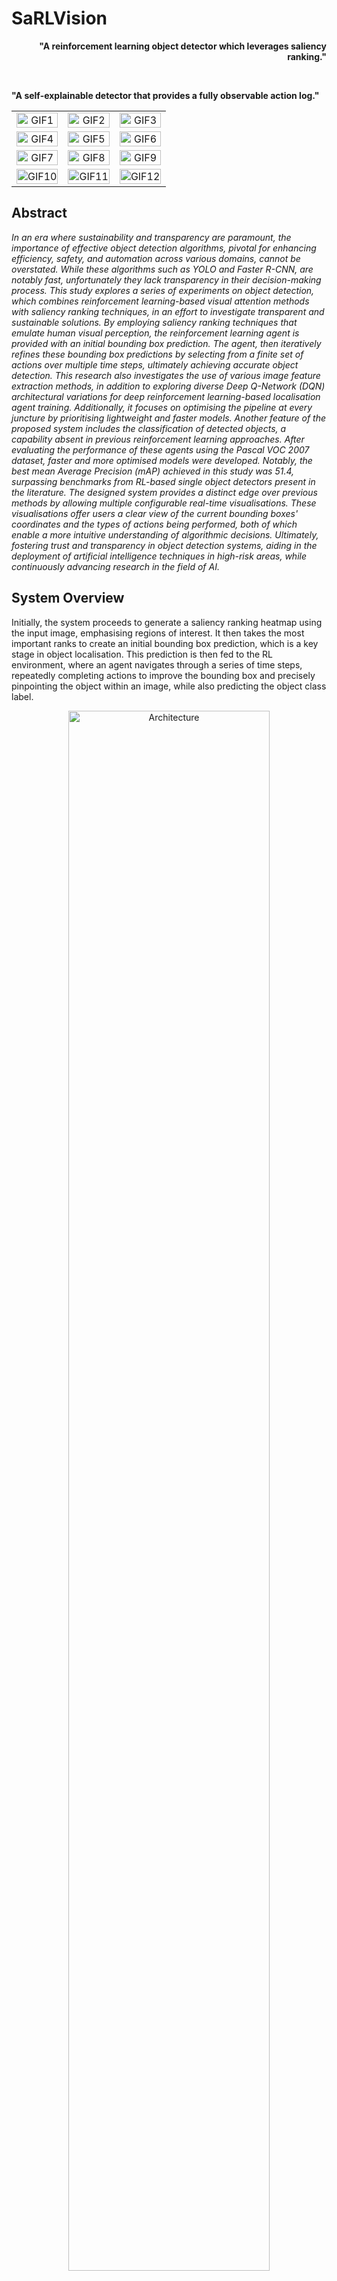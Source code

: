 # SaRLVision

<p align="right" style="text-align: right;">
  <strong>"A reinforcement learning object detector which leverages saliency ranking."</strong>
</p>
<br>
<p align="left" style="text-align: left;">
  <strong>"A self-explainable detector that provides a fully observable action log."</strong>
</p>


<p align='center'>
<table align="center">
  <tr>
    <td align="center">
      <img src="Diagrams/GIFs/bottle/bottle_GIF_5.gif" alt="GIF1"  width="100%" height="auto" />
    </td>
    <td align="center">
      <img src="Diagrams/GIFs/horse/horse_GIF_1.gif" alt="GIF2" width="100%" height="auto" />
    </td>
    <td align="center">
      <img src="Diagrams/GIFs/car/car_GIF_1.gif" alt="GIF3" width="100%" height="auto" />
    </td>
  </tr>
  <tr>
    <td align="center">
      <img src="Diagrams/GIFs/diningtable/diningtable_GIF_6.gif" alt="GIF4"  width="100%" height="auto" />
    </td>
    <td align="center">
      <img src="Diagrams/GIFs/sheep/sheep_GIF_1.gif" alt="GIF5" width="100%" height="auto" />
    </td>
    <td align="center">
      <img src="Diagrams/GIFs/pottedplant/pottedplant_GIF_9.gif" alt="GIF6" width="100%" height="auto" />
    </td>
  </tr>
  <tr>
    <td align="center">
      <img src="Diagrams/GIFs/train/train_GIF_3.gif" alt="GIF7"  width="100%" height="auto" />
    </td>
    <td align="center">
      <img src="Diagrams/GIFs/person/person_GIF_3.gif" alt="GIF8" width="100%" height="auto" />
    </td>
    <td align="center">
      <img src="Diagrams/GIFs/dog/dog_GIF_6.gif" alt="GIF9" width="100%" height="auto" />
    </td>
  </tr>
  <tr>
    <td align="center">
      <img src="Diagrams/GIFs/bird/bird_GIF_5.gif" alt="GIF10"  width="100%" height="auto" />
    </td>
    <td align="center">
      <img src="Diagrams/GIFs/cat/cat_GIF_6.gif" alt="GIF11" width="100%" height="auto" />
    </td>
    <td align="center">
      <img src="Diagrams/GIFs/aeroplane/aeroplane_GIF_6.gif" alt="GIF12" width="100%" height="auto" />
    </td>
  </tr>
</table>
</p>

<p align="justify">

## Abstract

<i>In an era where sustainability and transparency are paramount, the importance of effective object detection algorithms, pivotal for enhancing efficiency, safety, and automation across various domains, cannot be overstated. While these algorithms such as YOLO and Faster R-CNN, are notably fast, unfortunately they lack transparency in their decision-making process. This study explores a series of experiments on object detection, which combines reinforcement learning-based visual attention methods with saliency ranking techniques, in an effort to investigate transparent and sustainable solutions. By employing saliency ranking techniques that emulate human visual perception, the reinforcement learning agent is provided with an initial bounding box prediction. The agent, then iteratively refines these bounding box predictions by selecting from a finite set of actions over multiple time steps, ultimately achieving accurate object detection. This research also investigates the use of various image feature extraction methods, in addition to exploring diverse Deep Q-Network (DQN) architectural variations for deep reinforcement learning-based localisation agent training. Additionally, it focuses on optimising the pipeline at every juncture by prioritising lightweight and faster models. Another feature of the proposed system includes the classification of detected objects, a capability absent in previous reinforcement learning approaches. After evaluating the performance of these agents using the Pascal VOC 2007 dataset, faster and more optimised models were developed. Notably, the best mean Average Precision (mAP) achieved in this study was 51.4, surpassing benchmarks from RL-based single object detectors present in the literature. The designed system provides a distinct edge over previous methods by allowing multiple configurable real-time visualisations. These visualisations offer users a clear view of the current bounding boxes' coordinates and the types of actions being performed, both of which enable a more intuitive understanding of algorithmic decisions. Ultimately, fostering trust and transparency in object detection systems, aiding in the deployment of artificial intelligence techniques in high-risk areas, while continuously advancing research in the field of AI.</i>

## System Overview

<p align="justify">

Initially, the system proceeds to generate a saliency ranking heatmap using the input image, emphasising regions of interest. It then takes the most important ranks to create an initial bounding box prediction, which is a key stage in object localisation. This prediction is then fed to the RL environment, where an agent navigates through a series of time steps, repeatedly completing actions to improve the bounding box and precisely pinpointing the object within an image, while also predicting the object class label.
</p>

<p align='center'>
  <img src="Diagrams/Architecture.png" alt="Architecture" width="80%" height="auto">
</p>

## Saliency Ranking

<p align='justify'>

The initial process in the development of the system involves the utilisation of saliency ranking to derive an initial bounding box estimate. Alternatively, users may choose not to employ this technique, resulting in the initial bounding box covering the entirety of the input image, a practice commonly observed in existing literature. Following the acquisition of the Saliency Ranking heatmap from [SaRa](https://github.com/dylanseychell/SaliencyRanking), the first stage of this process entails the extraction of a bounding box that delineates the pertinent image segments. This technique considers a proportion of the highest-ranked areas, with a fixed threshold of 30% and number of iterations set to 1. The generation of these initial bounding boxes is critical due to the fact that it allows for the separation and delineation of prominent regions in the image for further refining utilising RL techniques.
</p>

<p align='center'>
  <img src="Diagrams/SaRa -3D plot.png" alt="SaRa" width="70%" height="auto">
</p>

## Reinforcement Learning

<p align="justify">

In the subsequent phase of the devised pipeline, reinforcement learning is harnessed to accomplish object localisation within the images. To this extent the developed system was built via the [gymnasium](https://gymnasium.farama.org/index.html) API, which facilitated the formulation of the problem as a Markov Decision Process (MDP), inspired from the existing literature. Subsequently, Deep Reinforcement Learning (DRL) techniques were applied to approximate the object detection problem.
</p>

### Action Space

<p align="justify">

Similar to methodologies commonly employed in object localisation tasks, the action set $A$ consists of eight transformations that can be applied to the bounding box, along with one action designated to terminate the search process. These transformations are grouped into four subsets: horizontal and vertical box movement, scale adjustment, and aspect ratio modification. Consequently, the agent has four degrees of freedom to adjust the bounding box $[x_1, y_1, x_2, y_2]$ during interactions with the environment. Additionally, a trigger action is incorporated to indicate successful object localisation by the current box, thereby concluding the ongoing search sequence, and drawing an IoR marker on the detected object.
</p>

<p align='center'>
  <img src="Diagrams/Actions_white.png" alt="Actions" width="100%" height="auto">
</p>

### Deep Q-Network Architecture

<p align="justify">

The DQN architecture, introduced in the presented system, assumes responsibility for decision-making in object localisation. To this extent, the designed architecture draws inspiration from methodologies present in the prevalent literature. Our proposed approach, introduces four DQN variants:
1. `Vanilla DQN (DQN)`
2. `Double DQN (DDQN)`
3. `Dueling DQN (Dueling DQN)`
4. `Double Dueling DQN (D3QN)`

Our approach advocates for a deeper DQN network to bolster decision-making capabilities and enhance learning complexity. To mitigate concerns regarding overfitting, dropout layers are seamlessly integrated into the network architecture. Additionally, this work develops a Dueling DQN Agent to improve learning efficiency by decoupling state and advantage functions. The Dueling DQN design divides the $Q$-value function into two streams, allowing the agent to better comprehend the value of doing specific actions in different situations. The proposed approach also evaluates DDQN and D3QN techniques, which have also not been previously examined, in pursuit of achieving better results.
</p>

<p align='center'>
  <img src="Diagrams/dqn_architectures.png" alt="DQN Architecture" width="70%" height="auto">
</p>

## Self-Explainability

<p align="justify">
The study proposes a system that creates a log and displays the current environment in several rendering modes to illustrate explainability, as demonstrated below:

<p align='center'>
  <img src="Diagrams/Visualisations.png" alt="Visualisations" width="100%" height="auto">
</p>

These visualisations provide users with insights into the current action being performed, the current IoU, the current Recall, the environment step counter, the current reward, and a clear view of the current bounding box and ground truth bounding box locations in the original image. Furthermore, unlike all object detectors and methodologies previously discussed, this methodology permits decision-making observation during the training phase, albeit there is a slight time overhead for the creation of visualisations. 
Nonetheless, the system provides a clear log outlining the framework's decision-making process for current item detection, allowing insight into the object detector's training and assessment, as observed below:

<p align='center'>
  <img src="Diagrams/Self-Explainability.png" alt="Self-Explainability" width="100%" height="auto">
</p>

</p>

## SaRLVision Window

<p align="justify">

The SaRLVision Window provides a real-time view of the object detection process, displaying the current state of the environment, the actions being taken, and the corresponding results. This interactive window is designed to be user-friendly, providing a clear and intuitive interface for users to understand the workings of the system.

<p align='center'>
<table align="center">
  <tr>
    <td align="center">
      <img src="Diagrams/SaRLVisionWindow1.png" alt="Window1"  width="100%" height="auto" />
    </td>
    <td align="center">
      <img src="Diagrams/SaRLVisionWindow2.png" alt="Window2" width="100%" height="auto" />
    </td>
    <td align="center">
      <img src="Diagrams/SaRLVisionWindow3.png" alt="Window3" width="100%" height="auto" />
    </td>
  </tr>
</table>
</p>

This window is implemented using the `pygame` library, which is a popular framework for building interactive applications and games in Python. Pygame provides a set of functions and classes for creating graphical user interfaces, handling user input, and rendering graphics on the screen. By utilizing the Pygame API, the SaRLVision Window is able to provide a visually appealing interface to users.

</p>

## Evaluation

<p align="justify">

The designed SaRLVision system was extensively tested for a number of environment configurations with the aforementioned agents across a set of experiments. The system was evaluated through the `mean Average Precision (mAP)` metric, which is a widely used metric for evaluating object detection models. The mAP metric is calculated by averaging the precision-recall curve for each class, and then averaging the results across all classes. This metric provides a comprehensive evaluation of the model's performance, taking into account both precision and recall. Furthermore, the developed agents where trained on the `Pascal VOC 2007+2012 training` set and evaluated on the `Pascal VOC 2007 test` set, which is a standard benchmark dataset for object detection, as prevalent in the literature. The results showcasing different agents and different environment configurations are presented below:

<p align='center'>
  <img src="Diagrams/figures/Experiment3/total_reward_vs_episode_train.png" alt="Evaluation Diagram" width="80%" height="auto">
</p>

<!-- | **Index** | **aero** | **bike** | **bird** | **boat** | **bottle** | **bus** | **car** | **cat** | **chair** | **cow** | **table** | **dog** | **horse** | **mbike** | **person** | **plant** | **sheep** | **sofa** | **train** | **tv** | **mAP** |
|---|---|---|---|---|---|---|---|---|---|---|---|---|---|---|---|---|---|---|---|---|---|
| **Config 1) (Ours)** | 76.4 | 25.7 | 64.3 | 18.3 | 4.1 | **74.6** | **67.9** | 73.1 | 4.1 | 64.3 | 34.1 | 29.8 | **82.7** | 73.9 | 38.8 | 6.6 | 68.9 | 21.3 | 52.9 | 55.7 | 46.9 |
| **Config 2) (Ours)** | 60.2 | 14.0 | 13.5 | 60.0 | 4.3 | 70.1 | 60.1 | 68.7 | 15.3 | 12.7 | 65.1 | 18.4 | 64.3 | 21.0 | 67.8 | **65.2** | 69.2 | 20.9 | 12.5 | 1.2 | 39.2 |
| **Config 3) (Ours)** | 70.8 | 30.3 | **72.1** | 17.7 | 19.9 | 49.3 | 63.9 | 66.9 | 6.2 | 21.6 | 33.4 | **66.0** | 70.1 | 72.6 | 22.4 | 7.2 | 44.4 | 21.5 | **72.1** | 14.1 | 42.1 |
| **Config 4) (Ours)** | 74.0 | 65.2 | 22.6 | 9.2 | 6.7 | 35.3 | 30.0 | 34.4 | 1.2 | 22.6 | 67.9 | 25.2 | 69.2 | 32.5 | 20.8 | 58.9 | **70.0** | 23.1 | 42.9 | 2.7 | 35.7 |
| **Config 5) (Ours)** | 65.5 | 17.8 | **67.8** | 11.3 | 2.2 | 39.1 | 64.5 | 64.8 | **65.6** | 26.5 | 66.9 | 62.0 | **74.8** | 32.0 | 22.5 | 5.0 | 16.4 | 21.6 | 71.9 | 3.8 | 40.1 |
| **Config 6) (Ours)** | 27.6 | 26.2 | 20.0 | 12.8 | **58.6** | **72.4** | 62.1 | 59.1 | 59.1 | 14.8 | 62.5 | 60.7 | 60.7 | 18.6 | **68.8** | 1.7 | 13.8 | 59.1 | 69.7 | 2.6 | 41.5 |
| **Config 7) (Ours)** | 74.3 | 18.8 | 21.3 | 17.7 | 1.9 | 25.7 | 66.4 | 24.3 | 4.3 | 64.8 | **71.9** | 30.1 | 30.6 | 62.3 | 22.1 | 1.8 | 12.5 | 25.3 | 73.7 | 3.9 | 32.7 |
| **Config 8) (Ours)** | **76.8** | 16.2 | 33.2 | 18.0 | 25.2 | 31.8 | 23.2 | 64.7 | 4.9 | 22.2 | 34.5 | 39.5 | **74.1** | 23.3 | 61.5 | 6.8 | 20.2 | 25.1 | 69.8 | 2.9 | 33.7 |
| **Config 9) (Ours)** | 56.2 | 23.6 | 45.6 | 26.5 | 3.5 | 68.6 | **67.0** | 33.7 | 4.3 | 17.5 | 68.2 | 45.1 | **76.2** | 45.2 | 20.4 | 4.8 | **66.3** | **63.9** | **76.5** | 15.4 | 41.4 |
| **Config 10) (Ours)** | 72.6 | **62.6** | 22.0 | 18.4 | **65.1** | 33.6 | **65.2** | 44.9 | 15.4 | **65.7** | 28.2 | 63.4 | 70.1 | 30.5 | 11.2 | 10.0 | 64.9 | 18.2 | 68.0 | **64.3** | 44.7 |
| **Config 11) (Ours)** | 74.4 | 27.6 | 35.6 | **61.5** | 14.7 | 34.2 | **64.2** | 43.9 | 4.7 | 62.8 | 73.4 | 24.8 | **81.1** | **71.8** | 16.2 | 5.3 | 22.5 | 65.4 | **76.3** | 2.9 | 43.2 |
| **Config 12) (Ours)** | **70.6** | 19.2 | 60.2 | 30.1 | 2.4 | 37.8 | 23.6 | **75.2** | 3.2 | 61.2 | 63.3 | 37.5 | 21.6 | 22.2 | 9.1 | 4.0 | 29.6 | 63.8 | 67.8 | 1.9 | 35.2 |
| **Config 13) (Ours)** | 64.0 | 26.5 | 20.9 | 20.7 | 7.4 | 40.8 | 48.7 | 71.5 | 4.2 | 36.3 | 25.7 | **66.0** | **80.5** | 38.1 | 25.1 | 15.0 | 63.8 | 65.2 | 73.8 | 4.4 | 39.9 |
| **Config 14) (Ours)** | 76.4 | 62.0 | 46.9 | 62.2 | 3.1 | 69.6 | 36.6 | 66.8 | 4.0 | 29.6 | 64.1 | 23.4 | 78.1 | **75.3** | 31.2 | 62.6 | 69.6 | 33.9 | 68.7 | 14.9 | 49.0 |
| **Config 15) (Ours)** | 76.0 | **74.2** | 67.1 | **64.7** | 4.7 | 72.7 | 64.5 | 68.7 | 3.6 | 33.7 | 23.4 | 34.0 | 77.2 | 71.5 | 64.9 | 3.2 | 23.1 | **67.5** | 73.6 | 59.3 | **51.4** |
|---|---|---|---|---|---|---|---|---|---|---|---|---|---|---|---|---|---|---|---|---|---|
| **Best Category APs (Ours)** | **76.8** | **74.2** | **72.1** | **64.7** | **65.1** | **74.6** | **67.9** | **75.2** | **65.6** | **65.7** | **73.4** | **66.0** | **82.7** | **75.3** | **68.8** | **65.2** | **70.0** | **67.5** | **76.5** | **64.3** | **70.6** | -->

</p>

## A Demonstration

<p align="justify">

Need a visual demonstration of the system in action? Check out the following video:
<center>

<a href="https://www.youtube.com/watch?v=S8gUYhOAAkE">https://www.youtube.com/watch?v=S8gUYhOAAkE</a>

</center>
</p>

## Getting Started

<p align="justify">

The following jupyter notebooks are provided to demonstrate the functionality of the system:
- [Dataset Notebooks](https://github.com/mbar0075/SaRLVision/tree/main/Experiments/Datasets)
- [Saliency Ranking Threshold Experiments](https://github.com/mbar0075/SaRLVision/tree/main/Experiments/Threshold%20Experiments)
- [Training.ipynb](https://github.com/mbar0075/SaRLVision/tree/main/Experiments/RL%20Agent%20Training/Training.ipynb)
- [Evaluation.ipynb](https://github.com/mbar0075/SaRLVision/tree/main/Experiments/RL%20Agent%20Training/Evaluation.ipynb)
- [Testing.ipynb](https://github.com/mbar0075/SaRLVision/tree/main/Experiments/RL%20Agent%20Training/Testing.ipynb)
- [Visualisations.ipynb](https://github.com/mbar0075/SaRLVision/tree/main/Experiments/RL%20Agent%20Training/Visualisations.ipynb)
- [Self-Explainability.ipynb](https://github.com/mbar0075/SaRLVision/tree/main/Experiments/RL%20Agent%20Training/Self-Explainability.ipynb)
- [Plotting Results.ipynb](https://github.com/mbar0075/SaRLVision/tree/main/Experiments/RL%20Agent%20Training/Plotting_Results.ipynb) 
- [Generate-GIFs.ipynb](https://github.com/mbar0075/SaRLVision/tree/main/Experiments/RL%20Agent%20Training/Generate-GIFs.ipynb) 
  
</p>


## Installation
To get started, clone the repository and navigate to it:
```bash
git clone https://github.com/mbar0075/SaRLVision.git
cd SaRLVision
```

You can also clone the environment used for this project using the `environment.yml` file provided in the `Requirements` directory. To do so, you will need to have Anaconda installed on your machine. If you don't have Anaconda installed, you can download it from [here](https://www.anaconda.com/products/distribution). Once you have Anaconda installed, you can run the following commands to install the environment and activate it

To install the environment, run the following command:
```bash
cd Requirements
conda env create -f environment.yml
conda activate SaRLVision
```

Alternatively you can create the environment manually by running the following commands and install the packages in the `requirements.txt` file in the `Requirements` directory:
```bash
cd Requirements
conda create --name SaRLVision python=3.9.16
conda activate SaRLVision
pip install -r requirements.txt
```

In case you want to install the packages manually, you can do so by running the following commands:
<details>
<summary  style="color: lightblue; cursor: pointer"><i> pip install . . .</i></summary>

```bash
pip install notebook
conda install swig
conda install nomkl
pip install opencv-python
pip install gymnasium[all]
pip install ufal.pybox2d
pip install pygame
pip install renderlab
pip install numpy
pip install matplotlib
pip install pandas
pip install seaborn
pip install scikit-learn
pip install pycotools

# Installing pytorch with CUDA 11.8
pip install torch torchvision torchaudio --index-url https://download.pytorch.org/whl/cu118/torch_stable.html

# Installing tensorflow with CUDA 11.2
conda install -c conda-forge cudatoolkit=11.2 cudnn=8.1.0
# Anything above 2.10 is not supported on the GPU on Windows Native
python -m pip install "tensorflow<2.11"
# Verify the installation:
python -c "import tensorflow as tf; print(tf.config.list_physical_devices('GPU'))"
```

In case of any further issues, you can install `cuda` from the following links: [NVIDIA CUDA Toolkit](https://developer.nvidia.com/cuda-toolkit-archive),
[Windows 11.8](https://developer.nvidia.com/cuda-11-8-0-download-archive?target_os=Windows&target_arch=x86_64&target_version=11&target_type=exe_local),
and install the corresponding `pytorch` and `tensorflow` versions from the following links: [PyTorch](https://pytorch.org/get-started/locally/), [TensorFlow](https://www.tensorflow.org/install/pip), respectively.
</details>

</p>